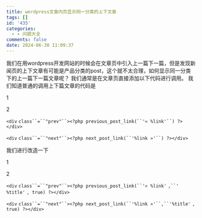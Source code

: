 ```yaml
---
title: wordpress文章内页显示同一分类的上下文章
tags: []
id: '435'
categories:
  - - 问题大全
comments: false
date: 2024-06-30 11:09:37
---
```


我们在用wordpress开发网站的时候会在文章页中引入上一篇下一篇，但是发现新闻页的上下文章有可能是产品分类的post，这个就不太合理，如何显示同一分类下的上一篇下一篇文章呢？ 我们通常是在文章页直接添加以下代码进行调用。 我们知道普通的调用上下篇文章的代码是

1

2

`<div` `class``=``"prev"``><?php previous_post_link(``'« %link'``) ?></div>`

`<div` `class``=``"next"``><?php next_post_link(``'%link »'``) ?></div>`

我们进行改造一下

1

2

`<div` `class``=``"prev"``><?php previous_post_link(``'« %link'` `,``' %title'` `, true) ?></div>`

`<div` `class``=``"next"``><?php next_post_link(``'%link »'``,``'%title'` `, true) ?></div>`